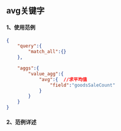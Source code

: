 ## avg关键字



#### 1、使用范例

```json
{
    "query":{
        "match_all":{}
    },

    "aggs":{
        "value_agg":{
            "avg":{  //求平均值
                "field":"goodsSaleCount"
            }
        }
    }
}
```





#### 2、范例详述

